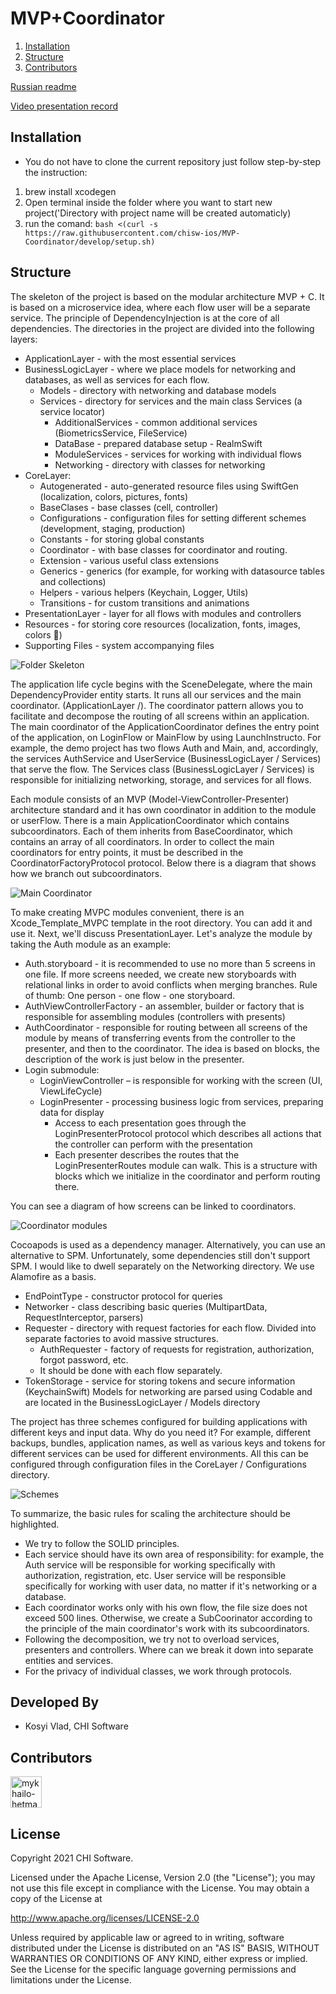 # MVP+Coordinator


1. [Installation](#installation)
2. [Structure](#structure)
3. [Contributors](#contributors)

[Russian readme](https://github.com/chisw-ios/MVP-Coordinator/blob/develop/RU_README.md)

[Video presentation record](https://chiswdevelopment.sharepoint.com/sites/iOSteam/_layouts/15/stream.aspx?id=%2Fsites%2FiOSteam%2FShared%20Documents%2FGeneral%2FRecordings%2FСобрание%20в%20канале%20%5FGeneral%5F%2D20220202%5F150412%2DЗапись%20собрания%2Emp4)

## Installation
* You do not have to clone the current repository just follow step-by-step the instruction: 
1. brew install xcodegen
2. Open terminal inside the folder where you want to start new project('Directory with project name will be created automaticly)
3. run the comand: ```bash <(curl -s https://raw.githubusercontent.com/chisw-ios/MVP-Coordinator/develop/setup.sh)```


## Structure
The skeleton of the project is based on the modular architecture MVP + C. It is based on a microservice idea, where each flow user will be a separate service. The principle of DependencyInjection is at the core of all dependencies. The directories in the project are divided into the following layers:
* ApplicationLayer - with the most essential services 
* BusinessLogicLayer - where we place models for networking and databases, as well as services for each flow.
    * Models - directory with networking and database models
    * Services - directory for services and the main class Services (a service locator)
        * AdditionalServices - common additional services (BiometricsService, FileService)
        * DataBase - prepared database setup - RealmSwift
        * ModuleServices - services for working with individual flows 
        * Networking - directory with classes for networking
* CoreLayer:
    * Autogenerated - auto-generated resource files using SwiftGen (localization, colors, pictures, fonts)
    * BaseClases - base classes (cell, controller)
    * Configurations - configuration files for setting different schemes (development, staging, production)
    * Constants - for storing global constants
    * Coordinator - with base classes for coordinator and routing.
    * Extension - various useful class extensions
    * Generics - generics (for example, for working with datasource tables and collections)
    * Helpers - various helpers (Keychain, Logger, Utils)
    * Transitions - for custom transitions and animations 
* PresentationLayer - layer for all flows with modules and controllers
* Resources - for storing core resources (localization, fonts, images, colors 🌷)
* Supporting Files - system accompanying files

![Folder Skeleton](/Assets/folderSkeleton.png)

The application life cycle begins with the SceneDelegate, where the main DependencyProvider entity starts. It runs all our services  and the main coordinator. (ApplicationLayer /). The coordinator pattern allows you to facilitate and decompose the routing of all screens within an application. The main coordinator of the ApplicationCoordinator defines the entry point of the application, on LoginFlow or MainFlow by using LaunchInstructo. For example, the demo project has two flows Auth and Main, and, accordingly, the services AuthService and UserService (BusinessLogicLayer / Services) that serve the flow. The Services class (BusinessLogicLayer / Services) is responsible for initializing networking, storage, and services for all flows.

Each module consists of an MVP (Model-ViewController-Presenter) architecture standard and it has own coordinator in addition to the module or userFlow. There is a main ApplicationCoordinator which contains subcoordinators. Each of them inherits from BaseCoordinator, which contains an array of all coordinators. 
In order to collect the main coordinators for entry points, it must be described in the CoordinatorFactoryProtocol protocol. Below there is a diagram that shows how we branch out subcoordinators.

![Main Coordinator](/Assets/coordinatorMain.jpg)

To make creating MVPC modules convenient, there is an Xcode_Template_MVPC template in the root directory. You can add it and use it. Next, we'll discuss PresentationLayer. Let's analyze the module by taking the Auth module as an example:
* Auth.storyboard - it is recommended to use no more than 5 screens in one file. If more screens needed, we create new storyboards with relational links in order to avoid conflicts when merging branches. Rule of thumb: One person - one flow - one storyboard.
* AuthViewControllerFactory - an assembler, builder or factory that is responsible for assembling modules (controllers with presents)
* AuthCoordinator - responsible for routing between all screens of the module by means of transferring events from the controller to the presenter, and then to the coordinator. The idea is based on blocks, the description of the work is just below in the presenter.
* Login submodule:
	* LoginViewController – is responsible for working with the screen (UI, ViewLifeCycle)
 	* LoginPresenter - processing business logic from services, preparing data for display
		* Access to each presentation goes through the LoginPresenterProtocol protocol which describes all actions that the controller can perform with the presentation
		* Each presenter describes the routes that the LoginPresenterRoutes module can walk. This is a structure with blocks which we initialize in the coordinator and perform routing there.
          
You can see a diagram of how screens can be linked to coordinators.

![Coordinator modules](/Assets/coordinatorModule.jpg)

Cocoapods is used as a dependency manager. Alternatively, you can use an alternative to SPM. Unfortunately, some dependencies still don't support SPM.
I would like to dwell separately on the Networking directory. We use Alamofire as a basis.
* EndPointType - constructor protocol for queries
* Networker - class describing basic queries (MultipartData, RequestInterceptor, parsers)
* Requester - directory with request factories for each flow.
Divided into separate factories to avoid massive structures.
	* AuthRequester - factory of requests for registration, authorization, forgot password, etc.
	* It should be done with each flow separately. 
* TokenStorage - service for storing tokens and secure information (KeychainSwift) Models for networking are parsed using Codable and are located in the BusinessLogicLayer / Models directory

The project has three schemes configured for building applications with different keys and input data. Why do you need it? For example, different backups, bundles, application names, as well as various keys and tokens for different services can be used for different environments. All this can be configured through configuration files in the CoreLayer / Configurations directory.

![Schemes](/Assets/schemes.png)

To summarize, the basic rules for scaling the architecture should be highlighted.
* We try to follow the SOLID principles.
* Each service should have its own area of responsibility: for example, the Auth service will be responsible for working specifically with authorization, registration, etc. User service will be responsible specifically for working with user data, no matter if it's networking or a database.
* Each coordinator works only with his own flow, the file size does not exceed 500 lines. Otherwise, we create a SubCoorinator according to the principle of the main coordinator's work with its subcoordinators.
* Following the decomposition, we try not to overload services, presenters and controllers. Where can we break it down into separate entities and services.
* For the privacy of individual classes, we work through protocols.

Developed By
------------

* Kosyi Vlad, CHI Software

## Contributors

[//]: contributor-faces

<a href="https://github.com/hetmanskiy"><img src="https://avatars.githubusercontent.com/u/23431222?v=4" title="mykhailo-hetmanskyi" width="50" height="50"></a>

[//]: contributor-faces


License
--------

Copyright 2021 CHI Software.

Licensed under the Apache License, Version 2.0 (the "License");
you may not use this file except in compliance with the License.
You may obtain a copy of the License at

http://www.apache.org/licenses/LICENSE-2.0

Unless required by applicable law or agreed to in writing, software
distributed under the License is distributed on an "AS IS" BASIS,
WITHOUT WARRANTIES OR CONDITIONS OF ANY KIND, either express or implied.
See the License for the specific language governing permissions and
limitations under the License.

